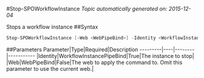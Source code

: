 #Stop-SPOWorkflowInstance
*Topic automatically generated on: 2015-12-04*

Stops a workflow instance
##Syntax
```powershell
Stop-SPOWorkflowInstance [-Web <WebPipeBind>] -Identity <WorkflowInstancePipeBind>
```


##Parameters
Parameter|Type|Required|Description
---------|----|--------|-----------
|Identity|WorkflowInstancePipeBind|True|The instance to stop|
|Web|WebPipeBind|False|The web to apply the command to. Omit this parameter to use the current web.|

